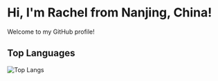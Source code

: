 # Hi, I'm Rachel from Nanjing, China!

Welcome to my GitHub profile!


## Top Languages
![Top Langs](https://github-readme-stats.vercel.app/api/top-langs/?username=anuraghazra&langs_count=8&hide_progress=true)


